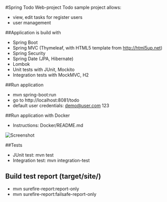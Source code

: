 #Spring Todo Web-project
Todo sample project allows:
 - view, edit tasks for register users
 - user management
 
##Application is build with
 * Spring Boot
 * Spring MVC (Thymeleaf, with HTML5 template from http://html5up.net)
 * Spring Security
 * Spring Date (JPA, Hibernate)
 * Lombok
 * Unit tests with JUnit, Mockito
 * Integration tests with MockMVC, H2

##Run application
 * mvn spring-boot:run
 * go to http://localhost:8081/todo
 * default user credentials: demo@user.com 123

##Run application with Docker
* Instructions: Docker/README.md

 ![Screenshot](https://dl.dropboxusercontent.com/u/15427688/screentodo.png)  

##Tests
 * JUnit test: mvn test
 * Integration test: mvn integration-test

## Build test report (target/site/)
* mvn surefire-report:report-only
* mvn surefire-report:failsafe-report-only